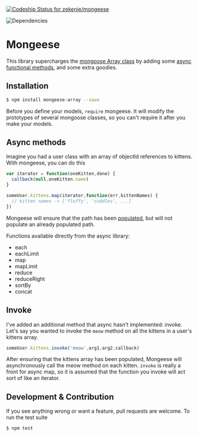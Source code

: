 [ ![Codeship Status for zekenie/mongeese](https://www.codeship.io/projects/74397470-39c8-0132-7358-4e57ec3927cd/status)](https://www.codeship.io/projects/42254)

![Dependencies](https://david-dm.org/zekenie/mongeese.png)

# Mongeese

This library supercharges the [mongoose Array class](http://mongoosejs.com/docs/api.html#types-array-js) by adding some [async functional methods](https://github.com/caolan/async), and some extra goodies.

## Installation

```bash
$ npm install mongeese-array --save
```

Before you define your models, `require` mongeese. It will modify the prototypes of several mongoose classes, so you can't require it after you make your models.

## Async methods

Imagine you had a user class with an array of objectId references to kittens. With mongeese, you can do this

```javascript
var iterator = function(oneKitten,done) {
  callback(null,oneKitten.name)
}

someUser.kittens.map(iterator,function(err,kittenNames) {
  // kitten names -> ['fluffy', 'cuddles', ...]
})
```

Mongeese will ensure that the path has been [populated](http://mongoosejs.com/docs/populate.html), but will not populate an already populated path.

Functions available directly from the async library:

- each
- eachLimit
- map
- mapLimit
- reduce
- reduceRight
- sortBy
- concat

## Invoke

I've added an additional method that async hasn't implemented: invoke. Let's say you wanted to invoke the `meow` method on all the kittens in a user's kittens array.

```javascript
someUser.kittens.invoke('meow',arg1,arg2,callback)
```

After ensuring that the kittens array has been populated, Mongeese will asynchronously call the meow method on each kitten. `invoke` is really a front for async map, so it is assumed that the function you invoke will act sort of like an iterator.

## Development & Contribution

If you see anything wrong or want a feature, pull requests are welcome. To run the test suite

```bash
$ npm test
```